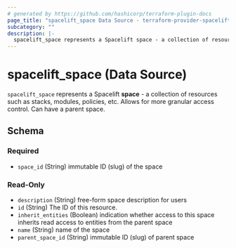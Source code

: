 ```yaml
---
# generated by https://github.com/hashicorp/terraform-plugin-docs
page_title: "spacelift_space Data Source - terraform-provider-spacelift"
subcategory: ""
description: |-
  spacelift_space represents a Spacelift space - a collection of resources such as stacks, modules, policies, etc. Allows for more granular access control. Can have a parent space.
---
```


# spacelift_space (Data Source)

`spacelift_space` represents a Spacelift **space** - a collection of resources such as stacks, modules, policies, etc. Allows for more granular access control. Can have a parent space.



<!-- schema generated by tfplugindocs -->
## Schema

### Required

- `space_id` (String) immutable ID (slug) of the space

### Read-Only

- `description` (String) free-form space description for users
- `id` (String) The ID of this resource.
- `inherit_entities` (Boolean) indication whether access to this space inherits read access to entities from the parent space
- `name` (String) name of the space
- `parent_space_id` (String) immutable ID (slug) of parent space


